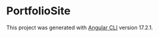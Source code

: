# PortfolioSite

This project was generated with [Angular CLI](https://github.com/angular/angular-cli) version 17.2.1.


